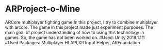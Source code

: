 # ARProject-o-Mine
ARCore multiplayer fighting game
In this project, I try to  combine multiplayer with arcore. The game in this project made just experiment purposes. The main goal of project understanding of how to using this technology in games. So, the game has not been worked on.
#Used: Unity 2019.1.1f1
#Used Packages: Multiplayer HLAPI,XR Input Helper, ARFoundation


